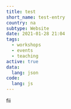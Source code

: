```yaml
---
title: test
short_name: test-entry
country: na
subtype: Website
date: 2021-01-28 21:04
tags:
  - workshops
  - events
  - teaching
active: true
data:
  lang: json
code:
  lang: js
---
```

fii